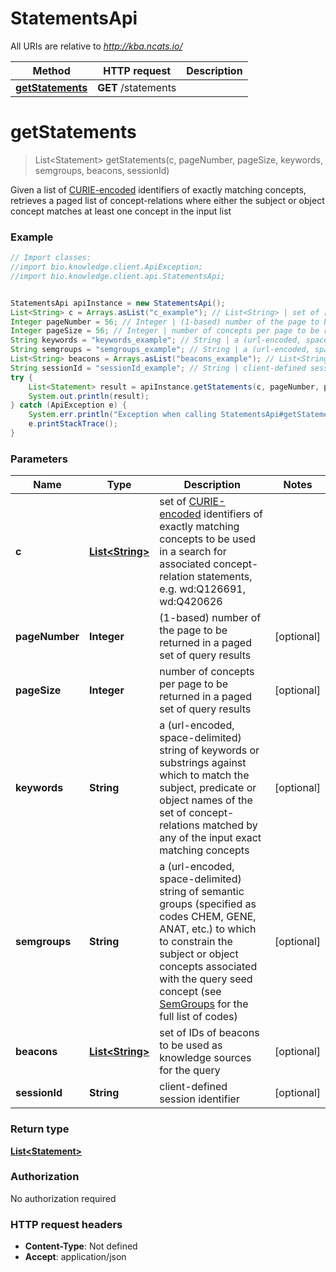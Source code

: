 # StatementsApi

All URIs are relative to *http://kba.ncats.io/*

Method | HTTP request | Description
------------- | ------------- | -------------
[**getStatements**](StatementsApi.md#getStatements) | **GET** /statements | 


<a name="getStatements"></a>
# **getStatements**
> List&lt;Statement&gt; getStatements(c, pageNumber, pageSize, keywords, semgroups, beacons, sessionId)



Given a list of [CURIE-encoded](https://www.w3.org/TR/curie/) identifiers of exactly matching concepts, retrieves a paged list of concept-relations where either the subject or object concept matches at least one concept in the input list 

### Example
```java
// Import classes:
//import bio.knowledge.client.ApiException;
//import bio.knowledge.client.api.StatementsApi;


StatementsApi apiInstance = new StatementsApi();
List<String> c = Arrays.asList("c_example"); // List<String> | set of [CURIE-encoded](https://www.w3.org/TR/curie/) identifiers of exactly matching concepts to be used in a search for associated concept-relation statements, e.g. wd:Q126691, wd:Q420626 
Integer pageNumber = 56; // Integer | (1-based) number of the page to be returned in a paged set of query results 
Integer pageSize = 56; // Integer | number of concepts per page to be returned in a paged set of query results 
String keywords = "keywords_example"; // String | a (url-encoded, space-delimited) string of keywords or substrings against which to match the subject, predicate or object names of the set of concept-relations matched by any of the input exact matching concepts 
String semgroups = "semgroups_example"; // String | a (url-encoded, space-delimited) string of semantic groups (specified as codes CHEM, GENE, ANAT, etc.) to which to constrain the subject or object concepts associated with the query seed concept (see [SemGroups](https://metamap.nlm.nih.gov/Docs/SemGroups_2013.txt) for the full list of codes) 
List<String> beacons = Arrays.asList("beacons_example"); // List<String> | set of IDs of beacons to be used as knowledge sources for the query 
String sessionId = "sessionId_example"; // String | client-defined session identifier 
try {
    List<Statement> result = apiInstance.getStatements(c, pageNumber, pageSize, keywords, semgroups, beacons, sessionId);
    System.out.println(result);
} catch (ApiException e) {
    System.err.println("Exception when calling StatementsApi#getStatements");
    e.printStackTrace();
}
```

### Parameters

Name | Type | Description  | Notes
------------- | ------------- | ------------- | -------------
 **c** | [**List&lt;String&gt;**](String.md)| set of [CURIE-encoded](https://www.w3.org/TR/curie/) identifiers of exactly matching concepts to be used in a search for associated concept-relation statements, e.g. wd:Q126691, wd:Q420626  |
 **pageNumber** | **Integer**| (1-based) number of the page to be returned in a paged set of query results  | [optional]
 **pageSize** | **Integer**| number of concepts per page to be returned in a paged set of query results  | [optional]
 **keywords** | **String**| a (url-encoded, space-delimited) string of keywords or substrings against which to match the subject, predicate or object names of the set of concept-relations matched by any of the input exact matching concepts  | [optional]
 **semgroups** | **String**| a (url-encoded, space-delimited) string of semantic groups (specified as codes CHEM, GENE, ANAT, etc.) to which to constrain the subject or object concepts associated with the query seed concept (see [SemGroups](https://metamap.nlm.nih.gov/Docs/SemGroups_2013.txt) for the full list of codes)  | [optional]
 **beacons** | [**List&lt;String&gt;**](String.md)| set of IDs of beacons to be used as knowledge sources for the query  | [optional]
 **sessionId** | **String**| client-defined session identifier  | [optional]

### Return type

[**List&lt;Statement&gt;**](Statement.md)

### Authorization

No authorization required

### HTTP request headers

 - **Content-Type**: Not defined
 - **Accept**: application/json


